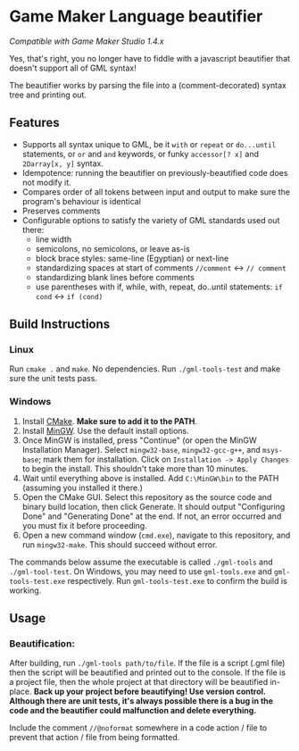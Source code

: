 # Game Maker Language beautifier

*Compatible with Game Maker Studio 1.4.x*

Yes, that's right, you no longer have to fiddle with a javascript beautifier that doesn't support all of GML syntax!

The beautifier works by parsing the file into a (comment-decorated) syntax tree and printing out.

## Features

- Supports all syntax unique to GML, be it `with` or `repeat` or `do...until` statements, or `or` and `and` keywords, or funky `accessor[? x]` and `2Darray[x, y]` syntax.
- Idempotence: running the beautifier on previously-beautified code does not modify it.
- Compares order of all tokens between input and output to make sure the program's behaviour is identical
- Preserves comments
- Configurable options to satisfy the variety of GML standards used out there:
  - line width
  - semicolons, no semicolons, or leave as-is
  - block brace styles: same-line (Egyptian) or next-line
  - standardizing spaces at start of comments `//comment` <-> `// comment`
  - standardizing blank lines before comments
  - use parentheses with if, while, with, repeat, do..until statements: `if cond` <-> `if (cond)`

## Build Instructions

### Linux

Run `cmake .` and `make`. No dependencies. Run `./gml-tools-test` and make sure the unit tests pass.

### Windows

1. Install [CMake](https://cmake.org/download/). **Make sure to add it to the PATH**.
2. Install [MinGW](https://sourceforge.net/projects/mingw/files/latest/download). Use the default install options.
3. Once MinGW is installed, press "Continue" (or open the MinGW Installation Manager). Select `mingw32-base`, `mingw32-gcc-g++`, and `msys-base`; mark them for installation. Click on `Installation -> Apply Changes` to begin the install. This shouldn't take more than 10 minutes. 
4. Wait until everything above is installed. Add `C:\MinGW\bin` to the PATH (assuming you installed it there.) 
5. Open the CMake GUI. Select this repository as the source code and binary build location, then click Generate. It should output "Configuring Done" and "Generating Done" at the end. If not, an error occurred and you must fix it before proceeding.
6. Open a new command window (`cmd.exe`), navigate to this repository, and run `mingw32-make`. This should succeed without error.

The commands below assume the executable is called `./gml-tools` and `./gml-tool-test`. On Windows, you may need to use `gml-tools.exe` and `gml-tools-test.exe` respectively. Run `gml-tools-test.exe` to confirm the build is working.

## Usage

### Beautification:

After building, run `./gml-tools path/to/file`. If the file is a script (.gml file) then the script will be beautified and printed out to the console. If the file is a project file, then the whole project at that directory will be beautified in-place. **Back up your project before beautifying! Use version control. Although there are unit tests, it's always possible there is a bug in the code and the beautifier could malfunction and delete everything.** 

Include the comment `//@noformat` somewhere in a code action / file to prevent that action / file from being formatted.

